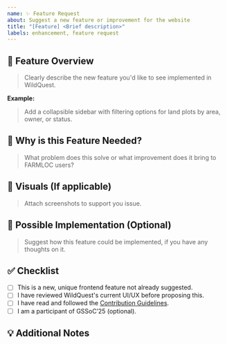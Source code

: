 ```yaml
---
name: ✨ Feature Request
about: Suggest a new feature or improvement for the website
title: "[Feature] <Brief description>"
labels: enhancement, feature request
---
```


## 📍 Feature Overview

> Clearly describe the new feature you'd like to see implemented in WildQuest.

**Example:**  
> Add a collapsible sidebar with filtering options for land plots by area, owner, or status.

## 🚀 Why is this Feature Needed?  

> What problem does this solve or what improvement does it bring to FARMLOC users?

## 🎨 Visuals (If applicable)  

> Attach screenshots to support you issue.

## 🔧 Possible Implementation (Optional)  

> Suggest how this feature could be implemented, if you have any thoughts on it.

## ✅ Checklist

- [ ] This is a new, unique frontend feature not already suggested.
- [ ] I have reviewed WildQuest's current UI/UX before proposing this.
- [ ] I have read and followed the [Contribution Guidelines](https://github.com/Nayanika1402/WildQuest/blob/main/README.md).
- [ ] I am a participant of GSSoC’25 (optional).

## 💡 Additional Notes  
<!-- Any extra details or related information that might be useful. -->
